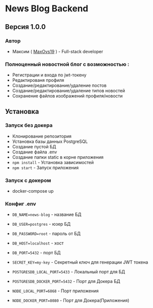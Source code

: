# News Blog Backend

## Версия 1.0.0

### Автор

- Максим ( [MaxOvs19](https://github.com/AnnOvs19/News-Blog-Frontend) ) - Full-stack developer

### Полноценный новостной блог с возможностью :

- Регистрации и входа по jwt-токену
- Редактированя профиля
- Создание/редактирование/удаление постов
- Создание/редактирование/удаление типов новостей
- Сохранение файлов изображений профиля/новости

## Установка

### Запуск без докера

- Клонирование репозитория
- Установка базы данных PostgreSQL
- Создание пустой БД
- Создание файла .env
- Создание папки static в корне приложения
- `npm install` - Установка зависимостей
- `npm start` - Запуск приложения

### Запуск с докером

- docker-compose up

### Конфиг .env

- `DB_NAME=news-blog` - название БД
- `DB_USER=postgres` - юзер БД
- `DB_PASSWORD=root` - пароль от БД
- `DB_HOST=localhost` - хост
- `DB_PORT=5432` - порт БД
- `SECRET_KEY=my-key` - Секретный ключ для генерации JWT токена

- `POSTGRESDB_LOCAL_PORT=5433` - Локальный порт для БД
- `POSTGRESDB_DOCKER_PORT=5432` - Порт для Докера БД

- `NODE_LOCAL_PORT=6868` - Порт приложения
- `NODE_DOCKER_PORT=8080` - Порт для Докера(Приложения)
